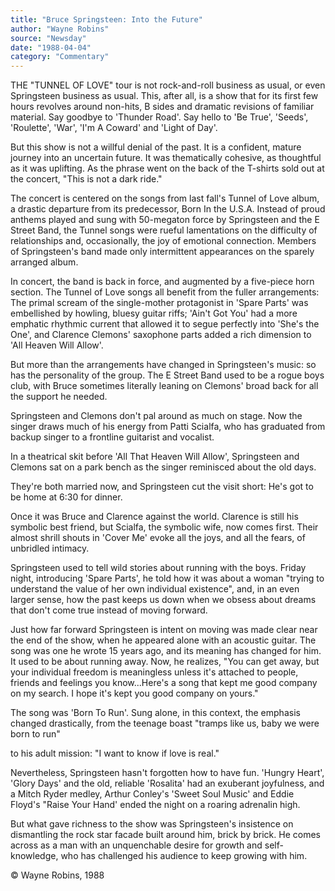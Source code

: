 ```yaml
---
title: "Bruce Springsteen: Into the Future"
author: "Wayne Robins"
source: "Newsday"
date: "1988-04-04"
category: "Commentary"
---
```


THE "TUNNEL OF LOVE" tour is not rock-and-roll business as usual, or even Springsteen business as usual. This, after all, is a show that for its first few hours revolves around non-hits, B sides and dramatic revisions of familiar material. Say goodbye to 'Thunder Road'. Say hello to 'Be True', 'Seeds', 'Roulette', 'War', 'I'm A Coward' and 'Light of Day'.

But this show is not a willful denial of the past. It is a confident, mature journey into an uncertain future. It was thematically cohesive, as thoughtful as it was uplifting. As the phrase went on the back of the T-shirts sold out at the concert, "This is not a dark ride."

The concert is centered on the songs from last fall's Tunnel of Love album, a drastic departure from its predecessor, Born In the U.S.A. Instead of proud anthems played and sung with 50-megaton force by Springsteen and the E Street Band, the Tunnel songs were rueful lamentations on the difficulty of relationships and, occasionally, the joy of emotional connection. Members of Springsteen's band made only intermittent appearances on the sparely arranged album.

In concert, the band is back in force, and augmented by a five-piece horn section. The Tunnel of Love songs all benefit from the fuller arrangements: The primal scream of the single-mother protagonist in 'Spare Parts' was embellished by howling, bluesy guitar riffs; 'Ain't Got You' had a more emphatic rhythmic current that allowed it to segue perfectly into 'She's the One', and Clarence Clemons' saxophone parts added a rich dimension to 'All Heaven Will Allow'.

But more than the arrangements have changed in Springsteen's music: so has the personality of the group. The E Street Band used to be a rogue boys club, with Bruce sometimes literally leaning on Clemons' broad back for all the support he needed.

Springsteen and Clemons don't pal around as much on stage. Now the singer draws much of his energy from Patti Scialfa, who has graduated from backup singer to a frontline guitarist and vocalist.

In a theatrical skit before 'All That Heaven Will Allow', Springsteen and Clemons sat on a park bench as the singer reminisced about the old days.

They're both married now, and Springsteen cut the visit short: He's got to be home at 6:30 for dinner.

Once it was Bruce and Clarence against the world. Clarence is still his symbolic best friend, but Scialfa, the symbolic wife, now comes first. Their almost shrill shouts in 'Cover Me' evoke all the joys, and all the fears, of unbridled intimacy.

Springsteen used to tell wild stories about running with the boys. Friday night, introducing 'Spare Parts', he told how it was about a woman "trying to understand the value of her own individual existence", and, in an even larger sense, how the past keeps us down when we obsess about dreams that don't come true instead of moving forward.

Just how far forward Springsteen is intent on moving was made clear near the end of the show, when he appeared alone with an acoustic guitar. The song was one he wrote 15 years ago, and its meaning has changed for him. It used to be about running away. Now, he realizes, "You can get away, but your individual freedom is meaningless unless it's attached to people, friends and feelings you know...Here's a song that kept me good company on my search. I hope it's kept you good company on yours."

The song was 'Born To Run'. Sung alone, in this context, the emphasis changed drastically, from the teenage boast "tramps like us, baby we were born to run"

to his adult mission: "I want to know if love is real."

Nevertheless, Springsteen hasn't forgotten how to have fun. 'Hungry Heart', 'Glory Days' and the old, reliable 'Rosalita' had an exuberant joyfulness, and a Mitch Ryder medley, Arthur Conley's 'Sweet Soul Music' and Eddie Floyd's "Raise Your Hand' ended the night on a roaring adrenalin high.

But what gave richness to the show was Springsteen's insistence on dismantling the rock star facade built around him, brick by brick. He comes across as a man with an unquenchable desire for growth and self-knowledge, who has challenged his audience to keep growing with him.

© Wayne Robins, 1988
